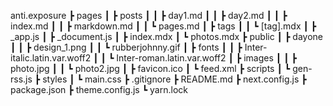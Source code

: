 anti.exposure
 ┣ pages
 ┃ ┣ posts
 ┃ ┃ ┣ day1.md
 ┃ ┃ ┣ day2.md
 ┃ ┃ ┣ index.md
 ┃ ┃ ┣ markdown.md
 ┃ ┃ ┗ pages.md
 ┃ ┣ tags
 ┃ ┃ ┗ [tag].mdx
 ┃ ┣ _app.js
 ┃ ┣ _document.js
 ┃ ┣ index.mdx
 ┃ ┗ photos.mdx
 ┣ public
 ┃ ┣ dayone
 ┃ ┃ ┣ design_1.png
 ┃ ┃ ┗ rubberjohnny.gif
 ┃ ┣ fonts
 ┃ ┃ ┣ Inter-italic.latin.var.woff2
 ┃ ┃ ┗ Inter-roman.latin.var.woff2
 ┃ ┣ images
 ┃ ┃ ┣ photo.jpg
 ┃ ┃ ┗ photo2.jpg
 ┃ ┣ favicon.ico
 ┃ ┗ feed.xml
 ┣ scripts
 ┃ ┗ gen-rss.js
 ┣ styles
 ┃ ┗ main.css
 ┣ .gitignore
 ┣ README.md
 ┣ next.config.js
 ┣ package.json
 ┣ theme.config.js
 ┗ yarn.lock